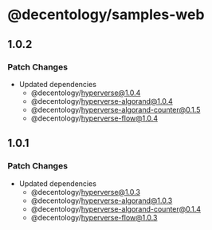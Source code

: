 # @decentology/samples-web

## 1.0.2

### Patch Changes

- Updated dependencies
  - @decentology/hyperverse@1.0.4
  - @decentology/hyperverse-algorand@1.0.4
  - @decentology/hyperverse-algorand-counter@0.1.5
  - @decentology/hyperverse-flow@1.0.4

## 1.0.1

### Patch Changes

- Updated dependencies
  - @decentology/hyperverse@1.0.3
  - @decentology/hyperverse-algorand@1.0.3
  - @decentology/hyperverse-algorand-counter@0.1.4
  - @decentology/hyperverse-flow@1.0.3
